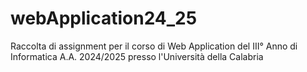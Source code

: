 # webApplication24_25
 
Raccolta di assignment per il corso di Web Application del III° Anno di Informatica A.A. 2024/2025 presso l'Università della Calabria
